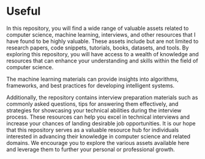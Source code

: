 # Useful
In this repository, you will find a wide range of valuable assets related to computer science, machine learning, interviews, and other resources that I have found to be highly valuable. These assets include but are not limited to research papers, code snippets, tutorials, books, datasets, and tools.
By exploring this repository, you will have access to a wealth of knowledge and resources that can enhance your understanding and skills within the field of computer science. 

The machine learning materials can provide insights into algorithms, frameworks, and best practices for developing intelligent systems.


Additionally, the repository contains interview preparation materials such as commonly asked questions, tips for answering them effectively, and strategies for showcasing your technical abilities during the interview process. These resources can help you excel in technical interviews and increase your chances of landing desirable job opportunities.
It is our hope that this repository serves as a valuable resource hub for individuals interested in advancing their knowledge in computer science and related domains. We encourage you to explore the various assets available here and leverage them to further your personal or professional growth.


